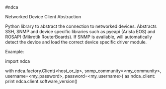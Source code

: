 #ndca

Networked Device Client Abstraction

Python library to abstract the connection to networked devices. Abstracts SSH, SNMP and device specific libraries such as pyeapi (Arista EOS) and ROSAPI (Mikrotik RouterBoards). If SNMP is available, will automatically detect the device and load the correct device specific driver module.

Example:

import ndca

with ndca.factory.Client(<host_or_ip>, snmp_community=<my_community>, username=<my_password>, password=<my_username>) as ndca_client:
    print ndca.client.software_version()
